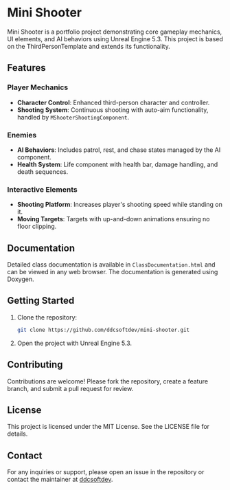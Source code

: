 
# Mini Shooter

Mini Shooter is a portfolio project demonstrating core gameplay mechanics, UI elements, and AI behaviors using Unreal Engine 5.3. This project is based on the ThirdPersonTemplate and extends its functionality.

## Features

### Player Mechanics
- **Character Control**: Enhanced third-person character and controller.
- **Shooting System**: Continuous shooting with auto-aim functionality, handled by `MShooterShootingComponent`.

### Enemies
- **AI Behaviors**: Includes patrol, rest, and chase states managed by the AI component.
- **Health System**: Life component with health bar, damage handling, and death sequences.

### Interactive Elements
- **Shooting Platform**: Increases player's shooting speed while standing on it.
- **Moving Targets**: Targets with up-and-down animations ensuring no floor clipping.

## Documentation

Detailed class documentation is available in `ClassDocumentation.html` and can be viewed in any web browser. The documentation is generated using Doxygen.

## Getting Started

1. Clone the repository:
   ```bash
   git clone https://github.com/ddcsoftdev/mini-shooter.git
   ```
2. Open the project with Unreal Engine 5.3.

## Contributing

Contributions are welcome! Please fork the repository, create a feature branch, and submit a pull request for review.

## License

This project is licensed under the MIT License. See the LICENSE file for details.

## Contact

For any inquiries or support, please open an issue in the repository or contact the maintainer at [ddcsoftdev](https://github.com/ddcsoftdev).
